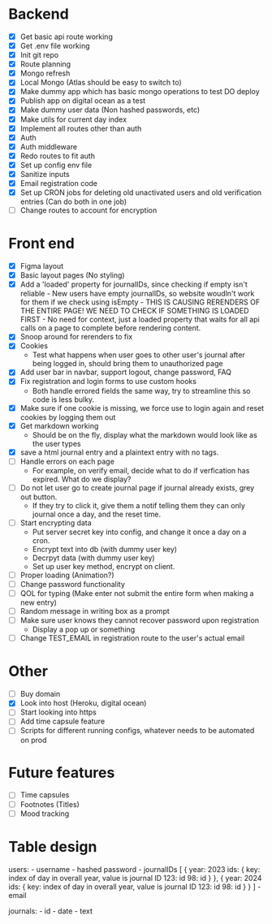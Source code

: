 # Backend
- [x] Get basic api route working
- [x] Get .env file working
- [x] Init git repo
- [x] Route planning
- [x] Mongo refresh
- [x] Local Mongo (Atlas should be easy to switch to)
- [x] Make dummy app which has basic mongo operations to test DO deploy
- [x] Publish app on digital ocean as a test
- [x] Make dummy user data (Non hashed passwords, etc)
- [x] Make utils for current day index
- [x] Implement all routes other than auth
- [x] Auth
- [x] Auth middleware
- [x] Redo routes to fit auth
- [x] Set up config env file
- [x] Sanitize inputs
- [x] Email registration code
- [x] Set up CRON jobs for deleting old unactivated users and old verification entries (Can do both in one job)
- [ ] Change routes to account for encryption

# Front end
- [x] Figma layout
- [x] Basic layout pages (No styling)
- [x] Add a 'loaded' property for journalIDs, since checking if empty isn't reliable
        - New users have empty journalIDs, so website woudln't work for them if we check using isEmpty
        - THIS IS CAUSING RERENDERS OF THE ENTIRE PAGE! WE NEED TO CHECK IF SOMETHING IS LOADED FIRST
            - No need for context, just a loaded property that waits for all api calls on a page to complete before rendering content.
- [x] Snoop around for rerenders to fix
- [x] Cookies
    - Test what happens when user goes to other user's journal after being logged in, should bring them to unauthorized page
- [x] Add user bar in navbar, support logout, change password, FAQ
- [x] Fix registration and login forms to use custom hooks
    - Both handle errored fields the same way, try to streamline this so code is less bulky.
- [x] Make sure if one cookie is missing, we force use to login again and reset cookies by logging them out
- [x] Get markdown working
    - Should be on the fly, display what the markdown would look like as the user types
- [x] save a html journal entry and a plaintext entry with no tags.
- [ ] Handle errors on each page
    - For example, on verify email, decide what to do if verfication has expired. What do we display?
- [ ] Do not let user go to create journal page if journal already exists, grey out button.
    - If they try to click it, give them a notif telling them they can only journal once a day, and the reset time.
- [ ] Start encrypting data
    - Put server secret key into config, and change it once a day on a cron.
    - Encrypt text into db (with dummy user key)
    - Decrpyt data (with dummy user key)
    - Set up user key method, encrypt on client.
- [ ] Proper loading (Animation?)
- [ ] Change password functionality
- [ ] QOL for typing (Make enter not submit the entire form when making a new entry)
- [ ] Random message in writing box as a prompt
- [ ] Make sure user knows they cannot recover password upon registration
    - Display a pop up or something
- [ ] Change TEST_EMAIL in registration route to the user's actual email

# Other
- [ ] Buy domain
- [x] Look into host (Heroku, digital ocean)
- [ ] Start looking into https
- [ ] Add time capsule feature
- [ ] Scripts for different running configs, whatever needs to be automated on prod

# Future features
- [ ] Time capsules
- [ ] Footnotes (Titles)
- [ ] Mood tracking

# Table design

users:
    - username
    - hashed password
    - journalIDs
        [
            {
                year: 2023
                ids: { key: index of day in overall year, value is journal ID
                    123: id
                    98: id
                }
            },
            {
                year: 2024
                ids: { key: index of day in overall year, value is journal ID
                    123: id
                    98: id
                } 
            }
        ]
    - email

journals:
    - id
    - date
    - text